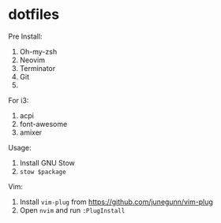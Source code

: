 # dotfiles

Pre Install:

1. Oh-my-zsh
2. Neovim
3. Terminator
4. Git
5. 

For i3:
1. acpi
2. font-awesome
3. amixer

Usage:

1. Install GNU Stow
2. `stow $package`

Vim:

1. Install `vim-plug` from https://github.com/junegunn/vim-plug
2. Open `nvim` and run `:PlugInstall`
